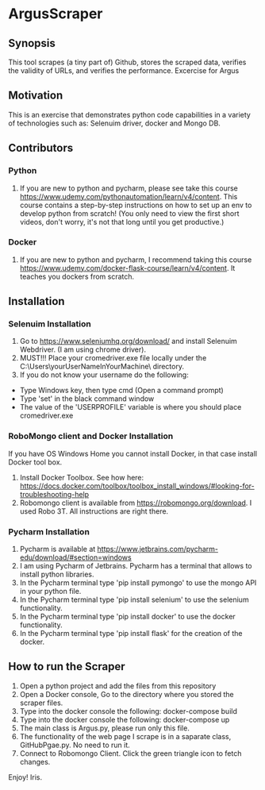 # ArgusScraper

## Synopsis
This tool scrapes (a tiny part of) Github, stores the scraped data, verifies the validity of URLs, and verifies the performance.
Excercise for Argus

## Motivation
This is an exercise that demonstrates python code capabilities in a variety of technologies such as: Selenuim driver, docker and Mongo DB.

## Contributors
### Python
1. If you are new to python and pycharm, please see take this course https://www.udemy.com/pythonautomation/learn/v4/content.
This course contains a step-by-step instructions on how to set up an env to develop python from scratch! 
(You only need to view the first short videos, don't worry, it's not that long until you get productive.)
### Docker
1. If you are new to python and pycharm, I recommend taking this course  https://www.udemy.com/docker-flask-course/learn/v4/content. It teaches you dockers from scratch.

## Installation
### Selenuim Installation
1. Go to https://www.seleniumhq.org/download/ and install Selenuim Webdriver. (I am using chrome driver).
2. MUST!!! Place your cromedriver.exe file locally under the C:\Users\yourUserNameInYourMachine\ directory.
3. If you do not know your username do the following:
  * Type Windows key, then type cmd (Open a command prompt)
  * Type 'set' in the black command window
  * The value of the 'USERPROFILE' variable is where you should place cromedriver.exe
  
### RoboMongo client and Docker Installation
If you have OS Windows Home you cannot install Docker, in that case install Docker tool box.
1. Install Docker Toolbox. See how here: https://docs.docker.com/toolbox/toolbox_install_windows/#looking-for-troubleshooting-help
2. Robomongo client is available from https://robomongo.org/download. I used Robo 3T. All instructions are right there.

### Pycharm Installation
1. Pycharm is available at https://www.jetbrains.com/pycharm-edu/download/#section=windows
2. I am using Pycharm of Jetbrains. Pycharm has a terminal that allows to install python libraries.
3. In the Pycharm terminal type 'pip install pymongo' to use the mongo API in your python file.
4. In the Pycharm terminal type 'pip install selenium' to use the selenium functionality.
5. In the Pycharm terminal type 'pip install docker' to use the docker functionality.
6. In the Pycharm terminal type 'pip install flask' for the creation of the docker.

## How to run the Scraper
1. Open a python project and add the files from this repository
2. Open a Docker console, Go to the directory where you stored the scraper files.
3. Type into the docker console the following: docker-compose build
4. Type into the docker console the following: docker-compose up
2. The main class is Argus.py, please run only this file.
3. The functionality of the web page I scrape is in a saparate class, GitHubPgae.py. No need to run it.
4. Connect to Robomongo Client. Click the green triangle icon to fetch changes.

Enjoy!
Iris.
